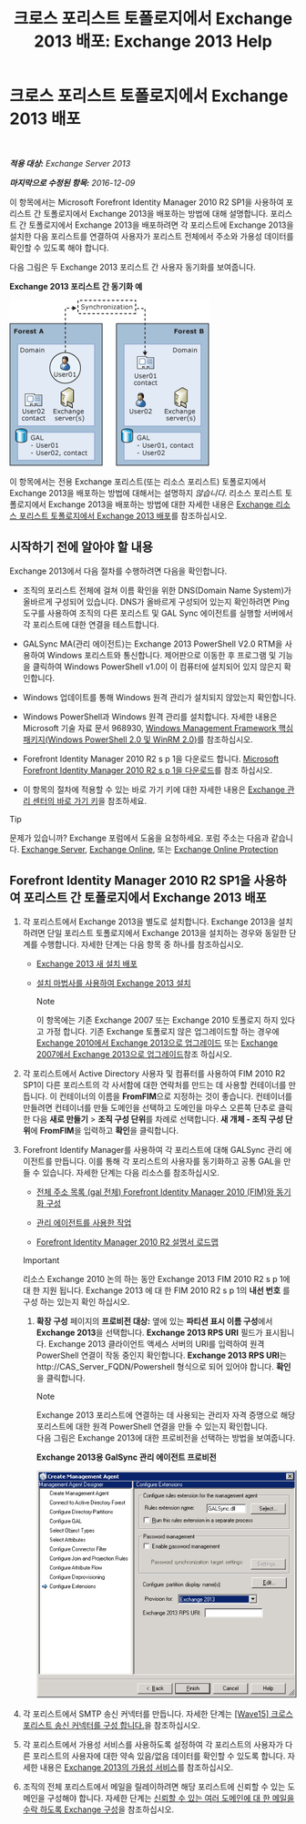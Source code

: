 ﻿---
title: '크로스 포리스트 토폴로지에서 Exchange 2013 배포: Exchange 2013 Help'
TOCTitle: 크로스 포리스트 토폴로지에서 Exchange 2013 배포
ms:assetid: 65be650f-d435-4f60-9ff0-5cb88a726abb
ms:mtpsurl: https://technet.microsoft.com/ko-kr/library/Aa998597(v=EXCHG.150)
ms:contentKeyID: 51407702
ms.date: 05/22/2018
mtps_version: v=EXCHG.150
ms.translationtype: MT
---

# 크로스 포리스트 토폴로지에서 Exchange 2013 배포

 

_**적용 대상:** Exchange Server 2013_

_**마지막으로 수정된 항목:** 2016-12-09_

이 항목에서는 Microsoft Forefront Identity Manager 2010 R2 SP1을 사용하여 포리스트 간 토폴로지에서 Exchange 2013을 배포하는 방법에 대해 설명합니다. 포리스트 간 토폴로지에서 Exchange 2013을 배포하려면 각 포리스트에 Exchange 2013을 설치한 다음 포리스트를 연결하여 사용자가 포리스트 전체에서 주소와 가용성 데이터를 확인할 수 있도록 해야 합니다.

다음 그림은 두 Exchange 2013 포리스트 간 사용자 동기화를 보여줍니다.

**Exchange 2013 포리스트 간 동기화 예**

![Exchange 2010 다중 포리스트 예](images/Aa998597.df0ba5dd-cb96-4542-98bd-2a425defe317(EXCHG.150).gif "Exchange 2010 다중 포리스트 예")

이 항목에서는 전용 Exchange 포리스트(또는 리소스 포리스트) 토폴로지에서 Exchange 2013을 배포하는 방법에 대해서는 설명하지 *않습니다*. 리소스 포리스트 토폴로지에서 Exchange 2013을 배포하는 방법에 대한 자세한 내용은 [Exchange 리소스 포리스트 토폴로지에서 Exchange 2013 배포](deploy-exchange-2013-in-an-exchange-resource-forest-topology-exchange-2013-help.md)를 참조하십시오.

## 시작하기 전에 알아야 할 내용

Exchange 2013에서 다음 절차를 수행하려면 다음을 확인합니다.

  - 조직의 포리스트 전체에 걸쳐 이름 확인을 위한 DNS(Domain Name System)가 올바르게 구성되어 있습니다. DNS가 올바르게 구성되어 있는지 확인하려면 Ping 도구를 사용하여 조직의 다른 포리스트 및 GAL Sync 에이전트를 실행할 서버에서 각 포리스트에 대한 연결을 테스트합니다.

  - GALSync MA(관리 에이전트)는 Exchange 2013 PowerShell V2.0 RTM을 사용하여 Windows 포리스트와 통신합니다. 제어판으로 이동한 후 프로그램 및 기능을 클릭하여 Windows PowerShell v1.0이 이 컴퓨터에 설치되어 있지 않은지 확인합니다.

  - Windows 업데이트를 통해 Windows 원격 관리가 설치되지 않았는지 확인합니다.

  - Windows PowerShell과 Windows 원격 관리를 설치합니다. 자세한 내용은 Microsoft 기술 자료 문서 968930, [Windows Management Framework 핵심 패키지(Windows PowerShell 2.0 및 WinRM 2.0)](http://go.microsoft.com/fwlink/p/?linkid=3052&kbid=968930)를 참조하십시오.

  - Forefront Identity Manager 2010 R2 s p 1을 다운로드 합니다. [Microsoft Forefront Identity Manager 2010 R2 s p 1을 다운로드](https://go.microsoft.com/fwlink/p/?linkid=279868)를 참조 하십시오.

  - 이 항목의 절차에 적용할 수 있는 바로 가기 키에 대한 자세한 내용은 [Exchange 관리 센터의 바로 가기 키](keyboard-shortcuts-in-the-exchange-admin-center-exchange-online-protection-help.md)을 참조하세요.


> [!TIP]
> 문제가 있습니까? Exchange 포럼에서 도움을 요청하세요. 포럼 주소는 다음과 같습니다. <A href="https://go.microsoft.com/fwlink/p/?linkid=60612">Exchange Server</A>, <A href="https://go.microsoft.com/fwlink/p/?linkid=267542">Exchange Online</A>, 또는 <A href="https://go.microsoft.com/fwlink/p/?linkid=285351">Exchange Online Protection</A>



## Forefront Identity Manager 2010 R2 SP1을 사용하여 포리스트 간 토폴로지에서 Exchange 2013 배포

1.  각 포리스트에서 Exchange 2013을 별도로 설치합니다. Exchange 2013을 설치하려면 단일 포리스트 토폴로지에서 Exchange 2013을 설치하는 경우와 동일한 단계를 수행합니다. 자세한 단계는 다음 항목 중 하나를 참조하십시오.
    
      - [Exchange 2013 새 설치 배포](deploy-a-new-installation-of-exchange-2013-exchange-2013-help.md)
    
      - [설치 마법사를 사용하여 Exchange 2013 설치](install-exchange-2013-using-the-setup-wizard-exchange-2013-help.md)
        

        > [!NOTE]
        > 이 항목에는 기존 Exchange 2007 또는 Exchange 2010 토폴로지 하지 있다고 가정 합니다. 기존 Exchange 토폴로지 않은 업그레이드할 하는 경우에 <A href="upgrade-from-exchange-2010-to-exchange-2013-exchange-2013-help.md">Exchange 2010에서 Exchange 2013으로 업그레이드</A> 또는 <A href="upgrade-from-exchange-2007-to-exchange-2013-exchange-2013-help.md">Exchange 2007에서 Exchange 2013으로 업그레이드</A>참조 하십시오.



2.  각 포리스트에서 Active Directory 사용자 및 컴퓨터를 사용하여 FIM 2010 R2 SP1이 다른 포리스트의 각 사서함에 대한 연락처를 만드는 데 사용할 컨테이너를 만듭니다. 이 컨테이너의 이름을 **FromFIM**으로 지정하는 것이 좋습니다. 컨테이너를 만들려면 컨테이너를 만들 도메인을 선택하고 도메인을 마우스 오른쪽 단추로 클릭한 다음 **새로 만들기** \> **조직 구성 단위**를 차례로 선택합니다. **새 개체 - 조직 구성 단위**에 **FromFIM**을 입력하고 **확인**을 클릭합니다.

3.  Forefront Identify Manager를 사용하여 각 포리스트에 대해 GALSync 관리 에이전트를 만듭니다. 이를 통해 각 포리스트의 사용자를 동기화하고 공통 GAL을 만들 수 있습니다. 자세한 단계는 다음 리소스를 참조하십시오.
    
      - [전체 주소 목록 (gal 전체) Forefront Identity Manager 2010 (FIM)와 동기화 구성](https://go.microsoft.com/fwlink/p/?linkid=279869)
    
      - [관리 에이전트를 사용한 작업](https://go.microsoft.com/fwlink/p/?linkid=279870)
    
      - [Forefront Identity Manager 2010 R2 설명서 로드맵](https://go.microsoft.com/fwlink/p/?linkid=279871)
    

    > [!IMPORTANT]
    > 리소스 Exchange 2010 논의 하는 동안 Exchange 2013 FIM 2010 R2 s p 1에 대 한 지원 됩니다. Exchange 2013 에 대 한 FIM 2010 R2 s p 1의 <STRONG>내선 번호</STRONG> 를 구성 하는 있는지 확인 하십시오.

    
    1.  **확장 구성** 페이지의 **프로비전 대상:**  옆에 있는 **파티션 표시 이름 구성**에서 **Exchange 2013**을 선택합니다. **Exchange 2013 RPS URI** 필드가 표시됩니다. Exchange 2013 클라이언트 액세스 서버의 URI를 입력하여 원격 PowerShell 연결이 작동 중인지 확인합니다. **Exchange 2013 RPS URI**는 http://CAS\_Server\_FQDN/Powershell 형식으로 되어 있어야 합니다. **확인**을 클릭합니다.
        

        > [!NOTE]
        > Exchange 2013&nbsp;포리스트에 연결하는 데 사용되는 관리자 자격 증명으로 해당 포리스트에 대한 원격 PowerShell 연결을 만들 수 있는지 확인합니다.<BR>다음 그림은 Exchange 2013에 대한 프로비전을 선택하는 방법을 보여줍니다.

        
        **Exchange 2013용 GalSync 관리 에이전트 프로비전**
        
        ![관리 에이전트 Exchange 2010 프로비전](images/Aa998597.8f403cda-e5e4-4edf-887f-c1ed46cee3f5(EXCHG.150).gif "관리 에이전트 Exchange 2010 프로비전")  

4.  각 포리스트에서 SMTP 송신 커넥터를 만듭니다. 자세한 단계는 [\[Wave15\] 크로스 포리스트 송신 커넥터를 구성 합니다.](configure-a-cross-forest-send-connector-exchange-2013-help.md)을 참조하십시오.

5.  각 포리스트에서 가용성 서비스를 사용하도록 설정하여 각 포리스트의 사용자가 다른 포리스트의 사용자에 대한 약속 있음/없음 데이터를 확인할 수 있도록 합니다. 자세한 내용은 [Exchange 2013의 가용성 서비스](availability-service-in-exchange-2013-exchange-2013-help.md)를 참조하십시오.

6.  조직의 전체 포리스트에서 메일을 릴레이하려면 해당 포리스트에 신뢰할 수 있는 도메인을 구성해야 합니다. 자세한 단계는 [신뢰할 수 있는 여러 도메인에 대 한 메일을 수락 하도록 Exchange 구성](configure-exchange-to-accept-mail-for-multiple-authoritative-domains-exchange-2013-help.md)을 참조하십시오.

